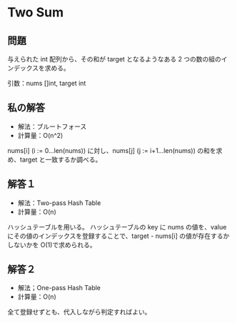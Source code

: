 # Two Sum

## 問題

与えられた int 配列から、その和が target となるようなある 2 つの数の組のインデックスを求める。

引数：nums []int, target int

## 私の解答

- 解法：ブルートフォース
- 計算量：O(n^2)

nums[i] (i := 0...len(nums)) に対し、nums[j] (j := i+1...len(nums)) の和を求め、target と一致するか調べる。

## 解答１

- 解法：Two-pass Hash Table
- 計算量：O(n)

ハッシュテーブルを用いる。
ハッシュテーブルの key に nums の値を、value にその値のインデックスを登録することで、target - nums[i] の値が存在するかしないかを O(1)で求められる。

## 解答２

- 解法；One-pass Hash Table
- 計算量：O(n)

全て登録せずとも、代入しながら判定すればよい。
